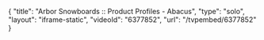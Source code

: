 {
    "title": "Arbor Snowboards :: Product Profiles - Abacus",
    "type": "solo",
    "layout": "iframe-static",
    "videoId": "6377852",
    "url": "\/tvpembed\/6377852"
}